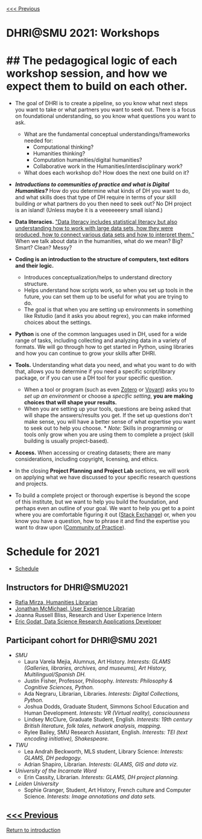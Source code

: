 [<<< Previous](2020.md) 

# DHRI@SMU 2021: Workshops

# ## The pedagogical logic of each workshop session, and how we expect them to build on each other. 

* The goal of DHRI is to create a pipeline, so you know what next steps you want to take or what partners you want to seek out. There is a focus on foundational understanding, so you know what questions you want to ask. 

    * What are the fundamental conceptual understandings/frameworks needed for: 
        * Computational thinking? 
        * Humanities thinking? 
        * Computation humanities/digital humanities? 
        * Collaborative work in the Humanities/interdisciplinary work?
    * What does each workshop do? How does the next one build on it?

* ***Introductions to communities of practice and what is Digital Humanities?*** How do you determine what kinds of DH you want to do, and what skills does that type of DH require in terms of your skill building *or* what partners do you then need to seek out? No DH project is an island! (Unless maybe it is a veeeeeeery small island.) 

* **Data literacies.** ["Data literacy includes statistical literacy but also understanding how to work with large data sets, how they were produced, how to connect various data sets and how to interpret them.”](http://datajournalismhandbook.org/1.0/en/understanding_data_0.html) When we talk about data in the humanities, what do we mean? Big? Smart? Clean? Messy? 

* **Coding is an introduction to the structure of computers, text editors and their logic.**     
    * Introduces conceptualization/helps to understand directory structure. 
    * Helps understand how scripts work, so when you set up tools in the future, you can set them up to be useful for what you are trying to do. 
    * The goal is that when you are setting up environments in something like Rstudio (and it asks you about regrex), you can make informed choices about the settings. 
 
* **Python** is one of the common languages used in DH, used for a wide range of tasks, including collecting and analyzing data in a variety of formats. We will go through how to get started in Python, using libraries and how you can continue to grow your skills after DHRI. 

* **Tools.** Understanding what data you need, and what you want to do with that, allows you to determine if you need a specific script/library package, or if you can use a DH tool for your specific question. 
    * When a tool or program (such as even [Zotero](https://www.zotero.org/about/) or [Voyant](https://voyant-tools.org/docs/#!/guide/about)) asks you to *set up an environment* or choose a *specific setting*, **you are making choices that will shape your results.** 
    * When you are setting up your tools, questions are being asked that will shape the answers/results you get. If the set up questions don't make sense, you will have a better sense of what expertise you want to seek out to help you choose. 
             * *Note:* Skills in programming or tools only grow when you are using them to complete a project (skill building is usually project-based).

* **Access.**  When accessing or creating datasets; there are many considerations, including copyright, licensing, and ethics.

* In the closing **Project Planning and Project Lab** sections, we will work on applying what we have discussed to your specific research questions and projects. 

* To build a complete project or thorough expertise is beyond the scope of this institute, but we want to help you build the foundation, and perhaps even an outline of your goal. We want to help you get to a point where you are comfortable figuring it out ([Stack Exchange](https://stackexchange.com/about)) or, when you know you have a question, how to phrase it and find the expertise you want to draw upon ([Community of Practice](http://www.communityofpractice.ca/background/what-is-a-community-of-practice/)).


# Schedule for 2021

 * [Schedule](https://github.com/SouthernMethodistUniversity/previous/blob/master/images/2020schedule.pdf)


## Instructors for DHRI@SMU2021
* [Rafia Mirza, Humanities Librarian](http://guides.smu.edu/prf.php?account_id=142826)
* [Jonathan McMichael, User Experience Librarian](http://guides.smu.edu/prf.php?account_id=104877)
* Joanna Russell Bliss, Research and User Experience Intern
* [Eric Godat, Data Science Research Applications Developer](https://www.smu.edu/OIT/research)

## Participant cohort for DHRI@SMU 2021
* *SMU*
    * Laura Varela Mejia, Alumnus, Art History. *Interests: GLAMS (Galleries, libraries, archives, and museums), Art History, Multilingual/Spanish DH.* 
    * Justin Fisher, Professor, Philosophy. *Interests: Philosophy & Cognitive Sciences, Python.* 	
    * Ada Negraru, Librarian, Libraries. *Interests: Digital Collections, Python.*
    * Joshua Dodds, Graduate Student, Simmons School Education and Human Development. *Interests: VR (Virtual reality), consciousness*
    * Lindsey McClure, Graduate Student, English. *Interests: 19th century British literature, folk tales, network analysis, mapping.*      
    * Rylee Bailey, SMU Research Assistant, English. *Interests: TEI (text encoding initiative), Shakespeare.* 
* *TWU*	
    * Lea Andrah Beckworth,	MLS student, Library Science: *Interests: GLAMS, DH pedagogy.* 	
    * Adrian Shapiro, Librarian. *Interests: GLAMS, GIS and data viz.* 
* *University of the Incarnate Word* 
    * Erin Cassity, Librarian. *Interests: GLAMS, DH project planning.* 
* *Leiden University* 
    * Sophie Granger, Student, Art History, French culture and Computer Science. *Interests: Image annotations and data sets.* 


[<<< Previous](2020.md)
-----
[Return to introduction](https://github.com/SouthernMethodistUniversity/previous)


